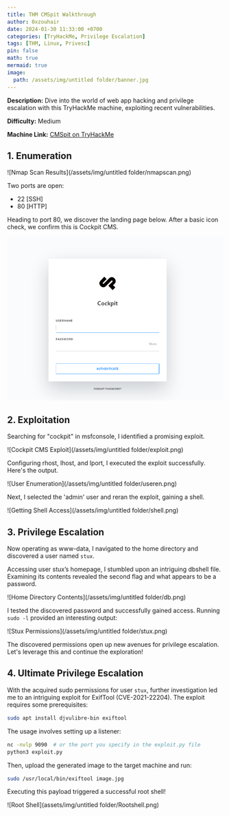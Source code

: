 ```yaml
---
title: THM CMSpit Walkthrough
author: 0xzouhair
date: 2024-01-30 11:33:00 +0700
categories: [TryHackMe, Privilege Escalation]
tags: [THM, Linux, Privesc]
pin: false
math: true
mermaid: true
image:
  path: /assets/img/untitled folder/banner.jpg
---
```


**Description:** Dive into the world of web app hacking and privilege escalation with this TryHackMe machine, exploiting recent vulnerabilities.

**Difficulty:** Medium

**Machine Link:** [CMSpit on TryHackMe](https://tryhackme.com/room/cmspit)

## 1. Enumeration

![Nmap Scan Results](/assets/img/untitled folder/nmapscan.png)

Two ports are open:
- 22 [SSH]
- 80 [HTTP]

Heading to port 80, we discover the landing page below. After a basic icon check, we confirm this is Cockpit CMS.

![Cockpit CMS Landing Page](/assets/img/untitled%20folder/cms80.png)

## 2. Exploitation

Searching for "cockpit" in msfconsole, I identified a promising exploit.

![Cockpit CMS Exploit](/assets/img/untitled folder/exploit.png)

Configuring rhost, lhost, and lport, I executed the exploit successfully. Here's the output.

![User Enumeration](/assets/img/untitled folder/useren.png)

Next, I selected the 'admin' user and reran the exploit, gaining a shell.

![Getting Shell Access](/assets/img/untitled folder/shell.png)

## 3. Privilege Escalation

Now operating as www-data, I navigated to the home directory and discovered a user named `stux`.

Accessing user stux’s homepage, I stumbled upon an intriguing dbshell file. Examining its contents revealed the second flag and what appears to be a password.

![Home Directory Contents](/assets/img/untitled folder/db.png)

I tested the discovered password and successfully gained access. Running `sudo -l` provided an interesting output:

![Stux Permissions](/assets/img/untitled folder/stux.png)

The discovered permissions open up new avenues for privilege escalation. Let's leverage this and continue the exploration!

## 4. Ultimate Privilege Escalation

With the acquired sudo permissions for user `stux`, further investigation led me to an intriguing exploit for ExifTool (CVE-2021-22204). The exploit requires some prerequisites:

```bash
sudo apt install djvulibre-bin exiftool
```

The usage involves setting up a listener:

```bash
nc -nvlp 9090  # or the port you specify in the exploit.py file
python3 exploit.py
```

Then, upload the generated image to the target machine and run:

```bash
sudo /usr/local/bin/exiftool image.jpg
```

Executing this payload triggered a successful root shell!

![Root Shell](assets/img/untitled folder/Rootshell.png)
